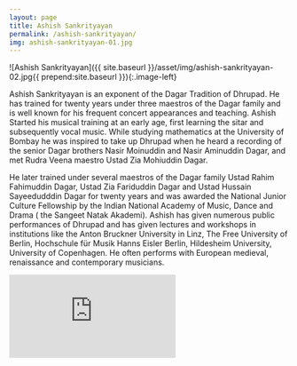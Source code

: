 ```yaml
---
layout: page
title: Ashish Sankrityayan
permalink: /ashish-sankrityayan/
img: ashish-sankrityayan-01.jpg
---
```

![Ashish Sankrityayan]({{ site.baseurl }}/asset/img/ashish-sankrityayan-02.jpg{{ prepend:site.baseurl }}){:.image-left}

Ashish Sankrityayan is an exponent of the Dagar Tradition of Dhrupad. He has trained for twenty years under three maestros of the Dagar family and is well known for his frequent concert appearances and teaching. Ashish Started his musical training at an early age, first learning the sitar and subsequently vocal music. While studying mathematics at the University of Bombay he was inspired to take up Dhrupad when he heard a recording of the senior Dagar brothers Nasir Moinuddin and Nasir Aminuddin Dagar, and met Rudra Veena maestro Ustad Zia Mohiuddin Dagar.</p>

<p>He later trained under several maestros of the Dagar family Ustad Rahim Fahimuddin Dagar, Ustad Zia Fariduddin Dagar and Ustad Hussain Sayeedudddin Dagar for twenty years and was awarded the National Junior Culture Fellowship by the Indian National Academy of Music, Dance and Drama ( the Sangeet Natak Akademi). Ashish has given numerous public performances of Dhrupad and has given lectures and workshops in institutions like the Anton Bruckner University in Linz, The Free University of Berlin, Hochschule für Musik Hanns Eisler Berlin, Hildesheim University, University of Copenhagen. He often performs with European medieval, renaissance and contemporary musicians.</p>

<div class="video-container"><iframe src="https://www.youtube.com/embed/0LtDvEG6M-E?rel=0" frameborder="0" allowfullscreen=""></iframe></div>
